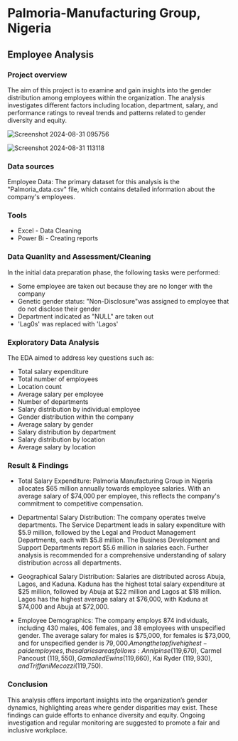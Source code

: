 # Palmoria-Manufacturing Group, Nigeria 

## Employee Analysis 

### Project overview 

The aim of this project is to examine and gain insights into the gender distribution among employees within the organization. The analysis investigates different factors including location, department, salary, and performance ratings to reveal trends and patterns related to gender diversity and equity.

![Screenshot 2024-08-31 095756](https://github.com/user-attachments/assets/b3ee2675-10cf-4593-8b3e-7b1fbac6345e)

![Screenshot 2024-08-31 113118](https://github.com/user-attachments/assets/cd03217b-8efa-4b90-bab4-a6b2acfb3f48)

### Data sources 

Employee Data: The primary dataset for this analysis is the "Palmoria_data.csv" file, which contains detailed information about the company's employees.

### Tools

- Excel - Data Cleaning 
- Power Bi - Creating reports

### Data Quanlity and Assessment/Cleaning

In the initial data preparation phase, the following tasks were performed:

- Some employee are taken out because they are no longer with the company
- Genetic gender status: "Non-Disclosure"was assigned to employee that do not disclose their gender
- Department indicated as "NULL" are taken out
- 'Lag0s' was replaced with 'Lagos'

### Exploratory Data Analysis

The EDA aimed to address key questions such as:

- Total salary expenditure
- Total number of employees
- Location count
- Average salary per employee
- Number of departments
- Salary distribution by individual employee
- Gender distribution within the company
- Average salary by gender
- Salary distribution by department
- Salary distribution by location
- Average salary by location

### Result & Findings

- Total Salary Expenditure: Palmoria Manufacturing Group in Nigeria allocates $65 million annually towards employee salaries. With an average salary of $74,000 per employee, this reflects the company's commitment to competitive compensation.

- Departmental Salary Distribution: The company operates twelve departments. The Service Department leads in salary expenditure with $5.9 million, followed by the Legal and Product Management Departments, each with $5.8 million. The Business Development and Support Departments report $5.6 million in salaries each. Further analysis is recommended for a comprehensive understanding of salary distribution across all departments.

- Geographical Salary Distribution: Salaries are distributed across Abuja, Lagos, and Kaduna. Kaduna has the highest total salary expenditure at $25 million, followed by Abuja at $22 million and Lagos at $18 million. Lagos has the highest average salary at $76,000, with Kaduna at $74,000 and Abuja at $72,000.

- Employee Demographics: The company employs 874 individuals, including 430 males, 406 females, and 38 employees with unspecified gender. The average salary for males is $75,000, for females is $73,000, and for unspecified gender is $79,000. Among the top five highest-paid employees, the salaries are as follows: Annipinse ($119,670), Carmel Pancoust ($119,550), Gamalied Ewins ($119,660), Kai Ryder ($119,930), and Triffani Mecozzi ($119,750).

### Conclusion

This analysis offers important insights into the organization’s gender dynamics, highlighting areas where gender disparities may exist. These findings can guide efforts to enhance diversity and equity. Ongoing investigation and regular monitoring are suggested to promote a fair and inclusive workplace.

